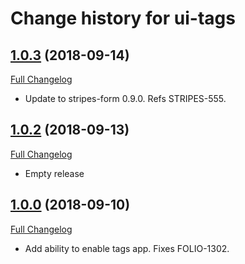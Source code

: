 # Change history for ui-tags

## [1.0.3](https://github.com/folio-org/ui-tags/tree/v1.0.3) (2018-09-14)
[Full Changelog](https://github.com/folio-org/ui-tags/compare/v1.0.2...v1.0.3)

* Update to stripes-form 0.9.0. Refs STRIPES-555.

## [1.0.2](https://github.com/folio-org/ui-tags/tree/v1.0.2) (2018-09-13)
[Full Changelog](https://github.com/folio-org/ui-tags/compare/v1.0.2...v1.0.0)

* Empty release

## [1.0.0](https://github.com/folio-org/ui-tags/tree/v1.0.0) (2018-09-10)
[Full Changelog](https://github.com/folio-org/ui-tags/compare/v1.0.0...v1.0.0)

* Add ability to enable tags app. Fixes FOLIO-1302.
